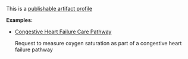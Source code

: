 This is a [publishable artifact profile](profiles.html#artifact-profiles)

**Examples:**

*   [Congestive Heart Failure Care Pathway](ImplementationGuide-chf.html)

    Request to measure oxygen saturation as part of a congestive heart failure pathway